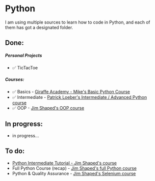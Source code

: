 # Python

I am using multiple sources to learn how to code in Python, and each of them has got a designated folder.

## Done:

##### Personal Projects
* ✅ TicTacToe

##### Courses:
* ✅ Basics - [Giraffe Academy - Mike's Basic Python Course](https://youtu.be/rfscVS0vtbw)
* ✅ Intermediate - [Patrick Loeber's Intermediate / Advanced Python course](https://youtu.be/HGOBQPFzWKo)
* ✅ OOP - [Jim Shaped's OOP course](https://youtu.be/Ej_02ICOIgs)
  

## In progress:

* in progress...

## To do:
* [Python Intermediate Tutorial - Jim Shaped's course](https://www.youtube.com/playlist?list=PLOkVupluCIjtA034kJfn1ulwBoGjmKJ_2)
* Full Python Course (recap) - [Jim Shaped's full Python course](https://youtu.be/m0LdKZ-prto)
* Python & Quality Assurance - [Jim Shaped's Selenium course](https://www.youtube.com/playlist?list=PLOkVupluCIjtdAJ7067yDWf_HGJR0Nom5)
